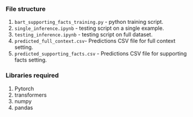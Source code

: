 ### File structure
1. `bart_supporting_facts_training.py` - python training script.
3. `single_inference.ipynb` - testing script on a single example.
4. `testing_inference.ipynb` - testing script on full dataset.
5. `predicted_full_context.csv`- Predictions CSV file for full context setting.
6. `predicted_supporting_facts.csv` - Predictions CSV file for supporting facts setting.

### Libraries required
1. Pytorch
2. transformers
3. numpy
4. pandas